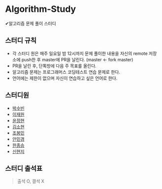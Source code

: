 # Algorithm-Study
✔알고리즘 문제 풀이 스터디 

## 스터디 규칙
- 각 스터디 원은 매주 일요일 밤 12시까지 문제 풀이한 내용을 자신의 remote 저장소에 push한 후 master에 PR을 날린다. (master <- fork master)
- PR을 날린 후, 단톡방에 다음 주 목표를 올린다. 
- 알고리즘 문제는 프로그래머스 코딩테스트 연습 문제로 한다. 
- 언어에는 제한이 없으며 자신이 연습하고 싶은 언어로 한다. 

## 스터디원
- [박수빈](https://github.com/twinklesu)
- [이재원](https://github.com/nani6765)
- [윤정현](https://github.com/hknmtt080914)
- [김소현](https://github.com/sohyun9128)
- [조봉민](https://github.com/BongMinJo)
- [안민경](https://github.com/Kyoungminn)
- [한종승](https://github.com/BellWin98)
- [신현지](https://github.com/gus092)

## 스터디 출석표 

> 출석 O, 결석 X
